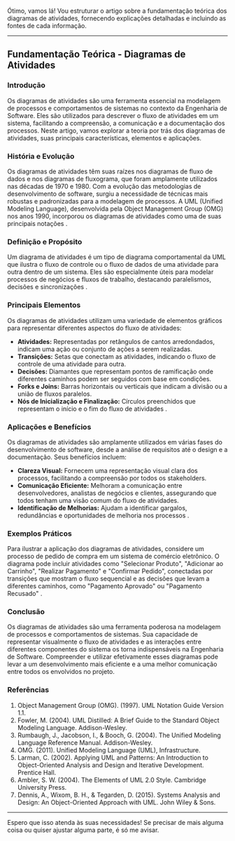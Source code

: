 Ótimo, vamos lá! Vou estruturar o artigo sobre a fundamentação teórica dos diagramas de atividades, fornecendo explicações detalhadas e incluindo as fontes de cada informação.

---

## Fundamentação Teórica - Diagramas de Atividades

### Introdução

Os diagramas de atividades são uma ferramenta essencial na modelagem de processos e comportamentos de sistemas no contexto da Engenharia de Software. Eles são utilizados para descrever o fluxo de atividades em um sistema, facilitando a compreensão, a comunicação e a documentação dos processos. Neste artigo, vamos explorar a teoria por trás dos diagramas de atividades, suas principais características, elementos e aplicações.

### História e Evolução

Os diagramas de atividades têm suas raízes nos diagramas de fluxo de dados e nos diagramas de fluxograma, que foram amplamente utilizados nas décadas de 1970 e 1980. Com a evolução das metodologias de desenvolvimento de software, surgiu a necessidade de técnicas mais robustas e padronizadas para a modelagem de processos. A UML (Unified Modeling Language), desenvolvida pela Object Management Group (OMG) nos anos 1990, incorporou os diagramas de atividades como uma de suas principais notações  .

### Definição e Propósito

Um diagrama de atividades é um tipo de diagrama comportamental da UML que ilustra o fluxo de controle ou o fluxo de dados de uma atividade para outra dentro de um sistema. Eles são especialmente úteis para modelar processos de negócios e fluxos de trabalho, destacando paralelismos, decisões e sincronizações .

### Principais Elementos

Os diagramas de atividades utilizam uma variedade de elementos gráficos para representar diferentes aspectos do fluxo de atividades:

- **Atividades:** Representadas por retângulos de cantos arredondados, indicam uma ação ou conjunto de ações a serem realizadas.
- **Transições:** Setas que conectam as atividades, indicando o fluxo de controle de uma atividade para outra.
- **Decisões:** Diamantes que representam pontos de ramificação onde diferentes caminhos podem ser seguidos com base em condições.
- **Forks e Joins:** Barras horizontais ou verticais que indicam a divisão ou a união de fluxos paralelos.
- **Nós de Inicialização e Finalização:** Círculos preenchidos que representam o início e o fim do fluxo de atividades  .

### Aplicações e Benefícios

Os diagramas de atividades são amplamente utilizados em várias fases do desenvolvimento de software, desde a análise de requisitos até o design e a documentação. Seus benefícios incluem:

- **Clareza Visual:** Fornecem uma representação visual clara dos processos, facilitando a compreensão por todos os stakeholders.
- **Comunicação Eficiente:** Melhoram a comunicação entre desenvolvedores, analistas de negócios e clientes, assegurando que todos tenham uma visão comum do fluxo de atividades.
- **Identificação de Melhorias:** Ajudam a identificar gargalos, redundâncias e oportunidades de melhoria nos processos .

### Exemplos Práticos

Para ilustrar a aplicação dos diagramas de atividades, considere um processo de pedido de compra em um sistema de comércio eletrônico. O diagrama pode incluir atividades como "Selecionar Produto", "Adicionar ao Carrinho", "Realizar Pagamento" e "Confirmar Pedido", conectadas por transições que mostram o fluxo sequencial e as decisões que levam a diferentes caminhos, como "Pagamento Aprovado" ou "Pagamento Recusado" .

### Conclusão

Os diagramas de atividades são uma ferramenta poderosa na modelagem de processos e comportamentos de sistemas. Sua capacidade de representar visualmente o fluxo de atividades e as interações entre diferentes componentes do sistema os torna indispensáveis na Engenharia de Software. Compreender e utilizar efetivamente esses diagramas pode levar a um desenvolvimento mais eficiente e a uma melhor comunicação entre todos os envolvidos no projeto.

### Referências

1. Object Management Group (OMG). (1997). UML Notation Guide Version 1.1.
2. Fowler, M. (2004). UML Distilled: A Brief Guide to the Standard Object Modeling Language. Addison-Wesley.
3. Rumbaugh, J., Jacobson, I., & Booch, G. (2004). The Unified Modeling Language Reference Manual. Addison-Wesley.
4. OMG. (2011). Unified Modeling Language (UML), Infrastructure.
5. Larman, C. (2002). Applying UML and Patterns: An Introduction to Object-Oriented Analysis and Design and Iterative Development. Prentice Hall.
6. Ambler, S. W. (2004). The Elements of UML 2.0 Style. Cambridge University Press.
7. Dennis, A., Wixom, B. H., & Tegarden, D. (2015). Systems Analysis and Design: An Object-Oriented Approach with UML. John Wiley & Sons.

---

Espero que isso atenda às suas necessidades! Se precisar de mais alguma coisa ou quiser ajustar alguma parte, é só me avisar.